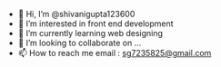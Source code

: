- 👋 Hi, I’m @shivanigupta123600
- 👀 I’m interested in  front end development
- 🌱 I’m currently learning web designing
- 💞️ I’m looking to collaborate on ...
- 📫 How to reach me  email : sg7235825@gmail.com

<!---
shivanigupta123600/shivanigupta123600 is a ✨ special ✨ repository because its `README.md` (this file) appears on your GitHub profile.
You can click the Preview link to take a look at your changes.
--->
